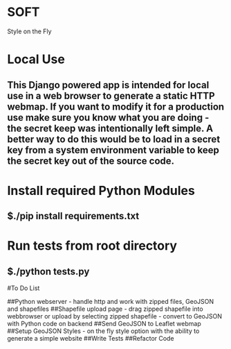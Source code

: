 # SOFT
Style on the Fly 

# Local Use
## This Django powered app is intended for local use in a web browser to generate a static HTTP webmap. If you want to modify it for a production use make sure you know what you are doing - the secret keep was intentionally left simple. A better way to do this would be to load in a secret key from a system environment variable to keep the secret key out of the source code.

# Install required Python Modules
## $./pip install requirements.txt

# Run tests from root directory
## $./python tests.py

#To Do List

##Python webserver - handle http and work with zipped files, GeoJSON and shapefiles
##Shapefile upload page - drag zipped shapefile into webbrowser or upload by selecting zipped shapefile - convert to GeoJSON with Python code on backend
##Send GeoJSON to Leaflet webmap
##Setup GeoJSON Styles - on the fly style option with the ability to generate a simple website
##Write Tests
##Refactor Code

